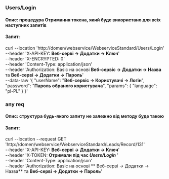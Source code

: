 ### Users/Login
#### Опис: процедура Отримання токена, який буде використано для всіх наступних запитів
#### Запит:
curl --location 'http://domen/webservice/WebserviceStandard/Users/Login' \
--header 'X-API-KEY: **Веб-серві -> Додатки -> Ключ**' \
--header 'X-ENCRYPTED: 0' \
--header 'Content-Type: application/json' \
--header 'Authorization: Basic на основі **Веб-сервіс -> Додатки -> Назва** та **Веб-серві -> Додатки -> Пароль**' \
--data-raw '{
    "userName": "**Веб-сервіс -> Користувачі -> Логін**",
    "password": "**Пароль обраного користувача**",
    "params": {
        "language": "pl-PL"
    }
}'


### any req
#### Опис: структура будь-якого запиту не залежно від методу буде такою
#### Запит:
curl --location --request GET 'http://domen/webservice/WebserviceStandard/Leads/Record/131' \
--header 'X-API-KEY: **Веб-серві -> Додатки -> Ключ**' \
--header 'X-TOKEN: **Отримали під час _Users/Login_** ' \
--header 'Content-Type: application/json' \
--header 'Authorization: Basic на основі ** Веб-серві -> Додатки -> Назва** та **Веб-серві -> Додатки -> Пароль**' 
